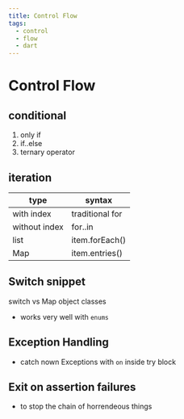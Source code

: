 ```yaml
---
title: Control Flow
tags:
  - control
  - flow
  - dart
---
```


# Control Flow

<TagLinks />

## conditional

1. only if
2. if..else
3. ternary operator

## iteration

| type          | syntax          |
| ------------- | --------------- |
| with index    | traditional for |
| without index | for..in         |
| list          | item.forEach()  |
| Map           | item.entries()  |

## Switch snippet

switch vs Map object classes

- works very well with `enums`

## Exception Handling

- catch nown Exceptions with `on` inside try block

## Exit on assertion failures

- to stop the chain of horrendeous things

 <Footer />
